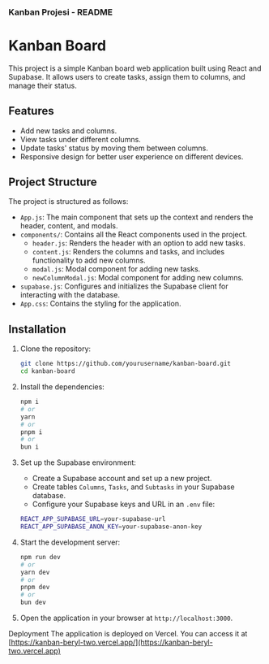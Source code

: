 ### Kanban Projesi - README

# Kanban Board

This project is a simple Kanban board web application built using React and Supabase. It allows users to create tasks, assign them to columns, and manage their status.

## Features

- Add new tasks and columns.
- View tasks under different columns.
- Update tasks' status by moving them between columns.
- Responsive design for better user experience on different devices.

## Project Structure

The project is structured as follows:

- `App.js`: The main component that sets up the context and renders the header, content, and modals.
- `components/`: Contains all the React components used in the project.
  - `header.js`: Renders the header with an option to add new tasks.
  - `content.js`: Renders the columns and tasks, and includes functionality to add new columns.
  - `modal.js`: Modal component for adding new tasks.
  - `newColumnModal.js`: Modal component for adding new columns.
- `supabase.js`: Configures and initializes the Supabase client for interacting with the database.
- `App.css`: Contains the styling for the application.

## Installation

1. Clone the repository:
    ```sh
    git clone https://github.com/yourusername/kanban-board.git
    cd kanban-board
    ```

2. Install the dependencies:
    ```sh
    npm i
    # or
    yarn
    # or
    pnpm i
    # or
    bun i
    ```

3. Set up the Supabase environment:
    - Create a Supabase account and set up a new project.
    - Create tables `Columns`, `Tasks`, and `Subtasks` in your Supabase database.
    - Configure your Supabase keys and URL in an `.env` file:
    ```sh
    REACT_APP_SUPABASE_URL=your-supabase-url
    REACT_APP_SUPABASE_ANON_KEY=your-supabase-anon-key
    ```

4. Start the development server:
    ```sh
   npm run dev
    # or
    yarn dev
    # or
    pnpm dev
    # or
    bun dev
    ```

5. Open the application in your browser at `http://localhost:3000`.

Deployment
The application is deployed on Vercel. You can access it at [https://kanban-beryl-two.vercel.app/](https://kanban-beryl-two.vercel.app)